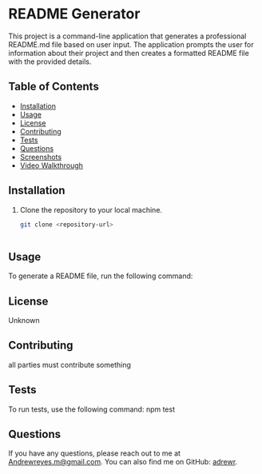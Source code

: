 # README Generator

This project is a command-line application that generates a professional README.md file based on user input. The application prompts the user for information about their project and then creates a formatted README file with the provided details.

## Table of Contents
- [Installation](#installation)
- [Usage](#usage)
- [License](#license)
- [Contributing](#contributing)
- [Tests](#tests)
- [Questions](#questions)
- [Screenshots](#screenshots)
- [Video Walkthrough](#video-walkthrough)

## Installation

1. Clone the repository to your local machine.
   ```bash
   git clone <repository-url>
  
  ## Usage
  
  To generate a README file, run the following command:
  
  ## License

  Unknown
  
  ## Contributing
  
  all parties must contribute something
  
  ## Tests
  
  To run tests, use the following command:
  npm test

  ## Questions
  
  If you have any questions, please reach out to me at [Andrewreyes.m@gmail.com](mailto:Andrewreyes.m@gmail.com). You can also find me on GitHub: [adrewr](https://github.com/adrewr).
  
